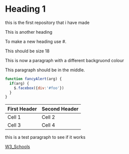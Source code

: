 
# Heading 1

this is the first repository that i have made

This is another heading

To make a new heading use #.

 This should be size 18

 This is now a paragraph with a different backgruond colour

 This paragraph should be in the middle.


```javascript
function fancyAlert(arg) {
  if(arg) {
    $.facebox({div:'#foo'})
  }
}
```

First Header | Second Header
------------ | -------------
Cell 1 | Cell 2
Cell 3 | Cell 4


<p>this is a test paragraph to see if it works</p>

[W3_Schools](https://www.w3schools.com/)
